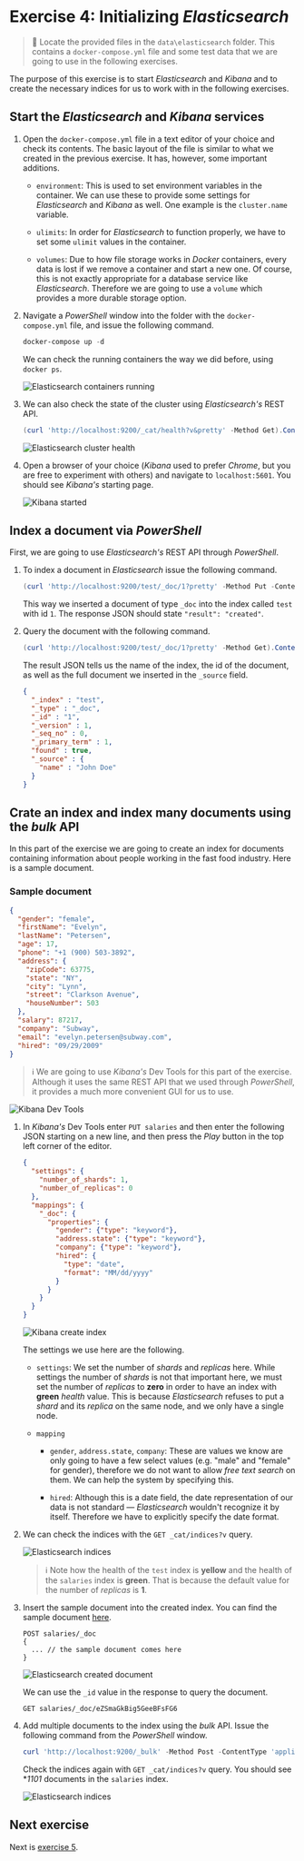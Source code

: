 # Exercise 4: Initializing _Elasticsearch_

> :memo: Locate the provided files in the `data\elasticsearch` folder. This contains a `docker-compose.yml` file and some test data that we are going to use in the following exercises.

The purpose of this exercise is to start _Elasticsearch_ and _Kibana_ and to create the necessary indices for us to work with in the following exercises.

## Start the _Elasticsearch_ and _Kibana_ services

1. Open the `docker-compose.yml` file in a text editor of your choice and check its contents. The basic layout of the file is similar to what we created in the previous exercise. It has, however, some important additions.

    * `environment`: This is used to set environment variables in the container. We can use these to provide some settings for _Elasticsearch_ and _Kibana_ as well. One example is the `cluster.name` variable.

    * `ulimits`: In order for _Elasticsearch_ to function properly, we have to set some `ulimit` values in the container.

    * `volumes`: Due to how file storage works in _Docker_ containers, every data is lost if we remove a container and start a new one. Of course, this is not exactly appropriate for a database service like _Elasticsearch_. Therefore we are going to use a `volume` which provides a more durable storage option.

1. Navigate a _PowerShell_ window into the folder with the `docker-compose.yml` file, and issue the following command.

    ```powershell
    docker-compose up -d
    ```

    We can check the running containers the way we did before, using `docker ps`.

    ![Elasticsearch containers running](./images/elasticsearch-containers-running.png)

1. We can also check the state of the cluster using _Elasticsearch's_ REST API.

    ```powershell
    (curl 'http://localhost:9200/_cat/health?v&pretty' -Method Get).Content
    ```

    ![Elasticsearch cluster health](./images/elasticsearch-cluster-health.png)

1. Open a browser of your choice (_Kibana_ used to prefer _Chrome_, but you are free to experiment with others) and navigate to `localhost:5601`. You should see _Kibana's_ starting page.

    ![Kibana started](./images/kibana-started.png)


## Index a document via _PowerShell_

First, we are going to use _Elasticsearch's_ REST API through _PowerShell_.

1. To index a document in _Elasticsearch_ issue the following command.

    ```powershell
    (curl 'http://localhost:9200/test/_doc/1?pretty' -Method Put -ContentType 'application/json' -Body '{ "name": "John Doe" }').Content
    ```

    This way we inserted a document of type `_doc` into the index called `test` with id `1`. The response JSON should state `"result": "created"`.

1. Query the document with the following command.

    ```powershell
    (curl 'http://localhost:9200/test/_doc/1?pretty' -Method Get).Content
    ```

    The result JSON tells us the name of the index, the id of the document, as well as the full document we inserted in the `_source` field.

    ```json
    {
      "_index" : "test",
      "_type" : "_doc",
      "_id" : "1",
      "_version" : 1,
      "_seq_no" : 0,
      "_primary_term" : 1,
      "found" : true,
      "_source" : {
        "name" : "John Doe"
      }
    }
    ```

## Crate an index and index many documents using the _bulk_ API

In this part of the exercise we are going to create an index for documents containing information about people working in the fast food industry. Here is a sample document.

### Sample document

```json
{
  "gender": "female",
  "firstName": "Evelyn",
  "lastName": "Petersen",
  "age": 17,
  "phone": "+1 (900) 503-3892",
  "address": {
    "zipCode": 63775,
    "state": "NY",
    "city": "Lynn",
    "street": "Clarkson Avenue",
    "houseNumber": 503
  },
  "salary": 87217,
  "company": "Subway",
  "email": "evelyn.petersen@subway.com",
  "hired": "09/29/2009"
}
```

> :information_source: We are going to use _Kibana's_ Dev Tools for this part of the exercise. Although it uses the same REST API that we used through _PowerShell_, it provides a much more convenient GUI for us to use.

![Kibana Dev Tools](./images/kibana-dev-tools.png)

1. In _Kibana's_ Dev Tools enter `PUT salaries` and then enter the following JSON starting on a new line, and then press the _Play_ button in the top left corner of the editor.

    ```json
    {
      "settings": {
        "number_of_shards": 1,
        "number_of_replicas": 0
      },
      "mappings": {
        "_doc": {
          "properties": {
            "gender": {"type": "keyword"},
            "address.state": {"type": "keyword"},
            "company": {"type": "keyword"},
            "hired": {
              "type": "date",
              "format": "MM/dd/yyyy"
            }
          }
        }
      }
    }
    ```

    ![Kibana create index](./images/kibana-create-index.png)

    The settings we use here are the following.

    * `settings`: We set the number of _shards_ and _replicas_ here. While settings the number of _shards_ is not that important here, we must set the number of _replicas_ to **zero** in order to have an index with **green** _health_ value. This is because _Elasticsearch_ refuses to put a _shard_ and its _replica_ on the same node, and we only have a single node.

    * `mapping`

      * `gender`, `address.state`, `company`: These are values we know are only going to have a few select values (e.g. "male" and "female" for gender), therefore we do not want to allow _free text search_ on them. We can help the system by specifying this.

      * `hired`: Although this is a date field, the date representation of our data is not standard — _Elasticsearch_ wouldn't recognize it by itself. Therefore we have to explicitly specify the date format.

1. We can check the indices with the `GET _cat/indices?v` query.

    ![Elasticsearch indices](./images/elasticsearch-indices-1.png)

    > :information_source: Note how the health of the `test` index is **yellow** and the health of the `salaries` index is **green**. That is because the default value for the number of _replicas_ is **1**.

1. Insert the sample document into the created index. You can find the sample document [here](#sample-document).

    ```
    POST salaries/_doc
    {
      ... // the sample document comes here 
    }
    ```

    ![Elasticsearch created document](./images/elasticsearch-created-document.png)

    We can use the `_id` value in the response to query the document.

    ```
    GET salaries/_doc/eZSmaGkBig5GeeBFsFG6
    ```

1. Add multiple documents to the index using the _bulk_ API. Issue the following command from the _PowerShell_ window.

    ```powershell
    curl 'http://localhost:9200/_bulk' -Method Post -ContentType 'application/json' -InFile .\salaries.json
    ```

    Check the indices again with `GET _cat/indices?v` query. You should see **1101* documents in the `salaries` index.

    ![Elasticsearch indices](./images/elasticsearch-indices-2.png)

## Next exercise

Next is [exercise 5](exercise5.md).